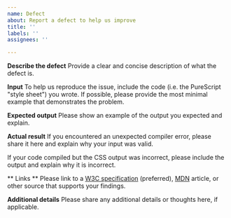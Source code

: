 ```yaml
---
name: Defect
about: Report a defect to help us improve
title: ''
labels: ''
assignees: ''

---
```


**Describe the defect**
Provide a clear and concise description of what the defect is.

**Input**
To help us reproduce the issue, include the code (i.e. the PureScript "style sheet") you wrote. If possible, please provide the most minimal example that demonstrates the problem.

**Expected output**
Please show an example of the output you expected and explain.

**Actual result**
If you encountered an unexpected compiler error, please share it here and explain why your input was valid.

If your code compiled but the CSS output was incorrect, please include the output and explain why it is incorrect.

** Links **
Please link to a [W3C specification](https://www.w3.org/TR/css-2021/) (preferred), [MDN](https://developer.mozilla.org) article, or other source that supports your findings.

**Additional details**
Please share any additional details or thoughts here, if applicable.
